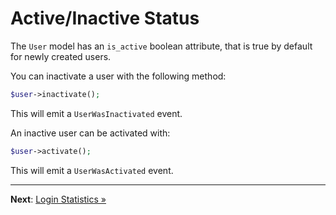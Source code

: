 # Active/Inactive Status

The `User` model has an `is_active` boolean attribute, that is true by
default for newly created users.

You can inactivate a user with the following method:

```php
$user->inactivate();
```

This will emit a `UserWasInactivated` event.

An inactive user can be activated with:

```php
$user->activate();
```

This will emit a `UserWasActivated` event.

---

**Next**: [Login Statistics &raquo;]()
